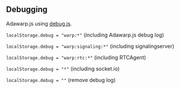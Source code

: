 ## Debugging
Adawarp.js using [debug.js](https://github.com/visionmedia/debug).

``` localStorage.debug = "warp:*" ``` (including Adawarp.js debug log)

``` localStorage.debug = "warp:signaling:*" ``` (including signalingserver)

``` localStorage.debug = "warp:rtc:*" ``` (including RTCAgent)

``` localStorage.debug = "*" ``` (including socket.io)

``` localStorage.debug = "" ``` (remove debug log)